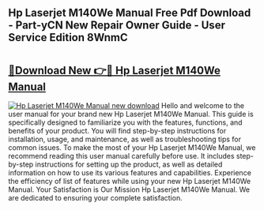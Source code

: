 ## Hp Laserjet M140We Manual Free Pdf Download - Part-yCN New Repair Owner Guide - User Service Edition 8WnmC

# <h2><a href="http://bc11925.oget.top/?id=Hp+Laserjet+M140We+Manual">🔗Download New 👉🔴 Hp Laserjet M140We Manual</a></h2>

[![Hp Laserjet M140We Manual new download](https://i.imgur.com/5g1atiW.png)](http://bc11925.oget.top/?id=Hp+Laserjet+M140We+Manual)
Hello and welcome to the user manual for your brand new Hp Laserjet M140We Manual. This guide is specifically designed to familiarize you with the features, functions, and benefits of your product. You will find step-by-step instructions for installation, usage, and maintenance, as well as troubleshooting tips for common issues. To make the most of your Hp Laserjet M140We Manual, we recommend reading this user manual carefully before use. It includes step-by-step instructions for setting up the product, as well as detailed information on how to use its various features and capabilities. Experience the efficiency of list of features while using your new Hp Laserjet M140We Manual. Your Satisfaction is Our Mission Hp Laserjet M140We Manual. We are dedicated to ensuring your complete satisfaction.
